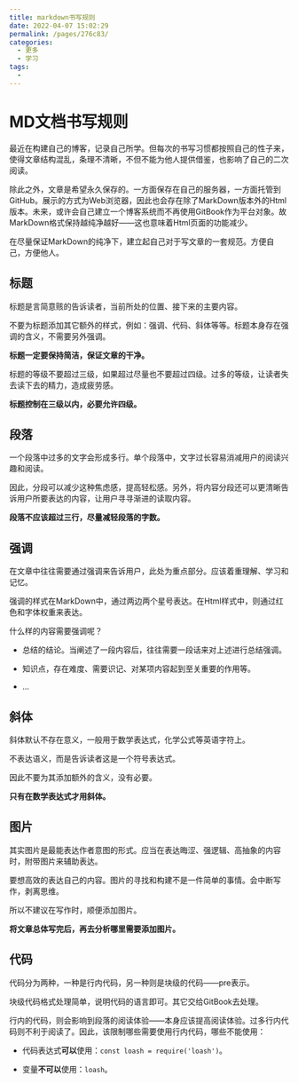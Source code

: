 ```yaml
---
title: markdown书写规则
date: 2022-04-07 15:02:29
permalink: /pages/276c83/
categories:
  - 更多
  - 学习
tags:
  - 
---
```

# MD文档书写规则

最近在构建自己的博客，记录自己所学。但每次的书写习惯都按照自己的性子来，使得文章结构混乱，条理不清晰，不但不能为他人提供借鉴，也影响了自己的二次阅读。

除此之外，文章是希望永久保存的。一方面保存在自己的服务器，一方面托管到GitHub。展示的方式为Web浏览器，因此也会存在除了MarkDown版本外的Html版本。未来，或许会自己建立一个博客系统而不再使用GitBook作为平台对象。故MarkDown格式保持越纯净越好——这也意味着Html页面的功能减少。

在尽量保证MarkDown的纯净下，建立起自己对于写文章的一套规范。方便自己，方便他人。

<!-- more -->

## 标题

标题是言简意赅的告诉读者，当前所处的位置、接下来的主要内容。

不要为标题添加其它额外的样式，例如：强调、代码、斜体等等。标题本身存在强调的含义，不需要另外强调。

**标题一定要保持简洁，保证文章的干净。**

标题的等级不要超过三级，如果超过尽量也不要超过四级。过多的等级，让读者失去读下去的精力，造成疲劳感。

**标题控制在三级以内，必要允许四级。**

## 段落

一个段落中过多的文字会形成多行。单个段落中，文字过长容易消减用户的阅读兴趣和阅读。

因此，分段可以减少这种焦虑感，提高轻松感。另外，将内容分段还可以更清晰告诉用户所要表达的内容，让用户寻寻渐进的读取内容。

**段落不应该超过三行，尽量减轻段落的字数。**

## 强调

在文章中往往需要通过强调来告诉用户，此处为重点部分。应该着重理解、学习和记忆。

强调的样式在MarkDown中，通过两边两个星号表达。在Html样式中，则通过红色和字体权重来表达。

什么样的内容需要强调呢？

* 总结的结论。当阐述了一段内容后，往往需要一段话来对上述进行总结强调。

* 知识点，存在难度、需要识记、对某项内容起到至关重要的作用等。

* ...

## 斜体

斜体默认不存在意义，一般用于数学表达式，化学公式等英语字符上。

不表达语义，而是告诉读者这是一个符号表达式。

因此不要为其添加额外的含义，没有必要。

**只有在数学表达式才用斜体。**

## 图片

其实图片是最能表达作者意图的形式。应当在表达晦涩、强逻辑、高抽象的内容时，附带图片来辅助表达。

要想高效的表达自己的内容。图片的寻找和构建不是一件简单的事情。会中断写作，剥离思维。

所以不建议在写作时，顺便添加图片。

**将文章总体写完后，再去分析哪里需要添加图片。**

## 代码

代码分为两种，一种是行内代码，另一种则是块级的代码——pre表示。

块级代码格式处理简单，说明代码的语言即可。其它交给GitBook去处理。

行内的代码，则会影响到段落的阅读体验——本身应该提高阅读体验。过多行内代码则不利于阅读了。因此，该限制哪些需要使用行内代码，哪些不能使用：

* 代码表达式**可以**使用：`const loash = require('loash')`。

* 变量**不可以**使用：`loash`。

